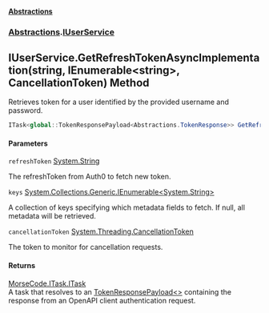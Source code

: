 #### [Abstractions](../../index.md 'index')
### [Abstractions](../index.md 'Abstractions').[IUserService](index.md 'Abstractions\.IUserService')

## IUserService\.GetRefreshTokenAsyncImplementation\(string, IEnumerable\<string\>, CancellationToken\) Method

Retrieves token for a user identified by the provided username and password\.

```csharp
ITask<global::TokenResponsePayload<Abstractions.TokenResponse>> GetRefreshTokenAsyncImplementation(string refreshToken, System.Collections.Generic.IEnumerable<string>? keys, System.Threading.CancellationToken cancellationToken);
```
#### Parameters

<a name='Abstractions.IUserService.GetRefreshTokenAsyncImplementation(string,System.Collections.Generic.IEnumerable_string_,System.Threading.CancellationToken).refreshToken'></a>

`refreshToken` [System\.String](https://learn.microsoft.com/en-us/dotnet/api/system.string 'System\.String')

The refreshToken from Auth0 to fetch new token\.

<a name='Abstractions.IUserService.GetRefreshTokenAsyncImplementation(string,System.Collections.Generic.IEnumerable_string_,System.Threading.CancellationToken).keys'></a>

`keys` [System\.Collections\.Generic\.IEnumerable&lt;](https://learn.microsoft.com/en-us/dotnet/api/system.collections.generic.ienumerable-1 'System\.Collections\.Generic\.IEnumerable\`1')[System\.String](https://learn.microsoft.com/en-us/dotnet/api/system.string 'System\.String')[&gt;](https://learn.microsoft.com/en-us/dotnet/api/system.collections.generic.ienumerable-1 'System\.Collections\.Generic\.IEnumerable\`1')

A collection of keys specifying which metadata fields to fetch\. If null, all metadata will be retrieved\.

<a name='Abstractions.IUserService.GetRefreshTokenAsyncImplementation(string,System.Collections.Generic.IEnumerable_string_,System.Threading.CancellationToken).cancellationToken'></a>

`cancellationToken` [System\.Threading\.CancellationToken](https://learn.microsoft.com/en-us/dotnet/api/system.threading.cancellationtoken 'System\.Threading\.CancellationToken')

The token to monitor for cancellation requests\.

#### Returns
[MorseCode\.ITask\.ITask](https://learn.microsoft.com/en-us/dotnet/api/morsecode.itask.itask 'MorseCode\.ITask\.ITask')  
A task that resolves to an [TokenResponsePayload&lt;&gt;](https://learn.microsoft.com/en-us/dotnet/api/tokenresponsepayload-1 'TokenResponsePayload\`1') containing the response from an OpenAPI client authentication request\.